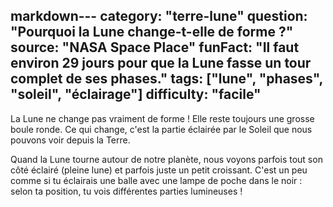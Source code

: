 markdown---
category: "terre-lune"
question: "Pourquoi la Lune change-t-elle de forme ?"
source: "NASA Space Place"
funFact: "Il faut environ 29 jours pour que la Lune fasse un tour complet de ses phases."
tags: ["lune", "phases", "soleil", "éclairage"]
difficulty: "facile"
---

La Lune ne change pas vraiment de forme ! Elle reste toujours une grosse boule ronde. Ce qui change, c'est la partie éclairée par le Soleil que nous pouvons voir depuis la Terre. 

Quand la Lune tourne autour de notre planète, nous voyons parfois tout son côté éclairé (pleine lune) et parfois juste un petit croissant. C'est un peu comme si tu éclairais une balle avec une lampe de poche dans le noir : selon ta position, tu vois différentes parties lumineuses !
